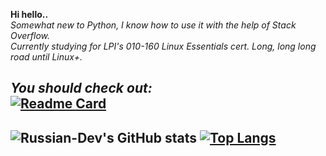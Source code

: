 **Hi hello..** \
*Somewhat new to Python, I know how to use it with the help of Stack Overflow.* \
*Currently studying for LPI's 010-160 Linux Essentials cert. Long, long long road until Linux+.*

***You should check out:*** \
[![Readme Card](https://github-readme-stats.vercel.app/api/pin/?username=flicko0&repo=bread-api&theme=dark)](https://github.com/flicko0/bread-api)
---
![Russian-Dev's GitHub stats](https://github-readme-stats.vercel.app/api?username=qaezz&count_private=true&show_icons=true&theme=dark) [![Top Langs](https://github-readme-stats.vercel.app/api/top-langs/?username=qaezz&theme=dark)](javascript:alert("test");)
---

